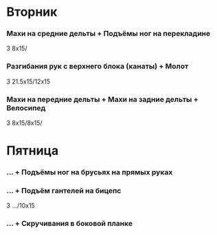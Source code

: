 # Вторник
### Махи на средние дельты + Подъёмы ног на перекладине
3 8x15/

### Разгибания рук с верхнего блока (канаты) + Молот
3 21.5x15/12x15

### Махи на передние дельты + Махи на задние дельты + Велосипед
3 8x15/8x15/

# Пятница
### ... + Подъёмы ног на брусьях на прямых руках

### ... + Подъём гантелей на бицепс
3 .../10x15

### ... + Скручивания в боковой планке
